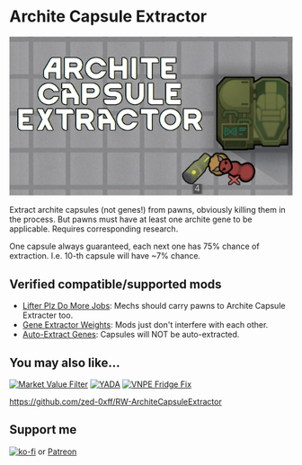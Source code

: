 # Archite Capsule Extractor
[![Archite Capsule Extractor](About/Preview.png)](https://steamcommunity.com/sharedfiles/filedetails/?id=2959446434)

Extract archite capsules (not genes!) from pawns, obviously killing them in the process.
But pawns must have at least one archite gene to be applicable.
Requires corresponding research.

One capsule always guaranteed, each next one has 75% chance of extraction.
I.e. 10-th capsule will have ~7% chance.

## Verified compatible/supported mods

- [Lifter Plz Do More Jobs](https://steamcommunity.com/sharedfiles/filedetails/?id=2884057958): Mechs should carry pawns to Archite Capsule Extracter too.
- [Gene Extractor Weights](https://steamcommunity.com/sharedfiles/filedetails/?id=2883796262): Mods just don't interfere with each other.
- [Auto-Extract Genes](https://steamcommunity.com/sharedfiles/filedetails/?id=2882834449): Capsules will NOT be auto-extracted.

## You may also like...

[![Market Value Filter](https://steamuserimages-a.akamaihd.net/ugc/2031731300509143773/7E3F3357000603DE56A483382D3D403B9F805248/?imw=268&imh=151&ima=fit&impolicy=Letterbox)](https://steamcommunity.com/sharedfiles/filedetails/?id=2960434569)
[![YADA](https://steamuserimages-a.akamaihd.net/ugc/2031730032116745972/3AFF012AAA9C0F768199C85E3BD48533D177D40E/?imw=268&imh=151&ima=fit&impolicy=Letterbox)](https://steamcommunity.com/sharedfiles/filedetails/?id=2971543841)
[![VNPE Fridge Fix](https://steamuserimages-a.akamaihd.net/ugc/2031730758748002449/60775C5C148E58CDA4F19B6E4571A778A86A9FF9/?imw=268&imh=151&ima=fit&impolicy=Letterbox)](https://steamcommunity.com/sharedfiles/filedetails/?id=2976541719)

https://github.com/zed-0xff/RW-ArchiteCapsuleExtractor

## Support me

[![ko-fi](https://i.imgur.com/Utx6OIH.png)](https://ko-fi.com/K3K81Z3W5) or [Patreon](https://www.patreon.com/zed_0xff)
